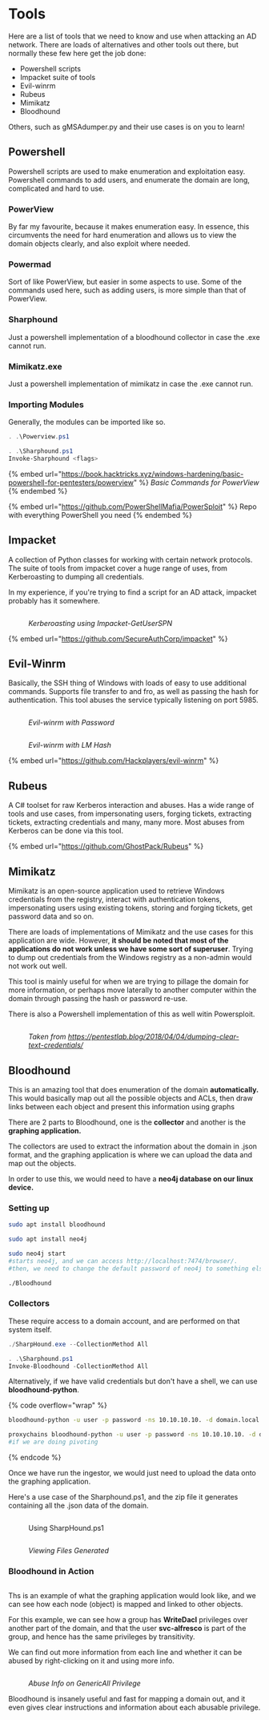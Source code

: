 # Tools

Here are a list of tools that we need to know and use when attacking an AD network. There are loads of alternatives and other tools out there, but normally these few here get the job done:

* Powershell scripts
* Impacket suite of tools
* Evil-winrm
* Rubeus
* Mimikatz
* Bloodhound

Others, such as gMSAdumper.py and their use cases is on you to learn!

## Powershell

Powershell scripts are used to make enumeration and exploitation easy. Powershell commands to add users, and enumerate the domain are long, complicated and hard to use.

### PowerView

By far my favourite, because it makes enumeration easy. In essence, this circumvents the need for hard enumeration and allows us to view the domain objects clearly, and also exploit where needed.&#x20;

### Powermad

Sort of like PowerView, but easier in some aspects to use. Some of the commands used here, such as adding users, is more simple than that of PowerView.&#x20;

### Sharphound

Just a powershell implementation of a bloodhound collector in case the .exe cannot run.

### Mimikatz.exe

Just a powershell implementation of mimikatz in case the .exe cannot run.

### Importing Modules

Generally, the modules can be imported like so.

```powershell
. .\Powerview.ps1

. .\Sharphound.ps1
Invoke-Sharphound <flags>
```

{% embed url="https://book.hacktricks.xyz/windows-hardening/basic-powershell-for-pentesters/powerview" %}
_Basic Commands for PowerView_
{% endembed %}

{% embed url="https://github.com/PowerShellMafia/PowerSploit" %}
Repo with everything PowerShell you need
{% endembed %}

## Impacket

A collection of Python classes for working with certain network protocols. The suite of tools from impacket cover a huge range of uses, from Kerberoasting to dumping all credentials.

In my experience, if you're trying to find a script for an AD attack, impacket probably has it somewhere.

<figure><img src="../.gitbook/assets/image (83) (1) (1) (1).png" alt=""><figcaption><p><em>Kerberoasting using Impacket-GetUserSPN</em></p></figcaption></figure>

{% embed url="https://github.com/SecureAuthCorp/impacket" %}

## Evil-Winrm

Basically, the SSH thing of Windows with loads of easy to use additional commands. Supports file transfer to and fro, as well as passing the hash for authentication. This tool abuses the service typically listening on port 5985.

<figure><img src="../.gitbook/assets/image (50) (1) (1) (1).png" alt=""><figcaption><p><em>Evil-winrm with Password</em></p></figcaption></figure>

<figure><img src="../.gitbook/assets/image (47) (1) (1).png" alt=""><figcaption><p><em>Evil-winrm with LM Hash</em></p></figcaption></figure>

{% embed url="https://github.com/Hackplayers/evil-winrm" %}

## Rubeus

A C# toolset for raw Kerberos interaction and abuses. Has a wide range of tools and use cases, from impersonating users, forging tickets, extracting tickets, extracting credentials and many, many more. Most abuses from Kerberos can be done via this tool.

{% embed url="https://github.com/GhostPack/Rubeus" %}

## Mimikatz

Mimikatz is an open-source application used to retrieve Windows credentials from the registry, interact with authentication tokens, impersonating users using existing tokens, storing and forging tickets, get password data and so on.

There are loads of implementations of Mimikatz and the use cases for this application are wide. However, **it should be noted that most of the applications do not work unless we have some sort of superuser**. Trying to dump out credentials from the Windows registry as a non-admin would not work out well.

This tool is mainly useful for when we are trying to pillage the domain for more information, or perhaps move laterally to another computer within the domain through passing the hash or password re-use.

There is also a Powershell implementation of this as well witin Powersploit.

<figure><img src="../.gitbook/assets/image (46) (1) (1).png" alt=""><figcaption><p><em>Taken from</em> <a href="https://pentestlab.blog/2018/04/04/dumping-clear-text-credentials/"><em>https://pentestlab.blog/2018/04/04/dumping-clear-text-credentials/</em></a></p></figcaption></figure>

## Bloodhound

This is an amazing tool that does enumeration of the domain **automatically.** This would basically map out all the possible objects and ACLs, then draw links between each object and present this information using graphs

There are 2 parts to Bloodhound, one is the **collector** and another is the **graphing application.**

The collectors are used to extract the information about the domain in .json format, and the graphing application is where we can upload the data and map out the objects.

In order to use this, we would need to have a **neo4j database on our linux device.**

### Setting up

```bash
sudo apt install bloodhound

sudo apt install neo4j

sudo neo4j start
#starts neo4j, and we can access http://localhost:7474/browser/. 
#then, we need to change the default password of neo4j to something else.

./Bloodhound
```

### Collectors

These require access to a domain account, and are performed on that system itself.

```powershell
./SharpHound.exe --CollectionMethod All

. .\Sharphound.ps1
Invoke-Bloodhound -CollectionMethod All
```

Alternatively, if we have valid credentials but don't have a shell, we can use **bloodhound-python**.

{% code overflow="wrap" %}
```bash
bloodhound-python -u user -p password -ns 10.10.10.10. -d domain.local -c all

proxychains bloodhound-python -u user -p password -ns 10.10.10.10. -d domain.local -c all
#if we are doing pivoting
```
{% endcode %}

Once we have run the ingestor, we would just need to upload the data onto the graphing application.

Here's a use case of the Sharphound.ps1, and the zip file it generates containing all the .json data of the domain.

<figure><img src="../.gitbook/assets/image (15) (1) (1) (1) (1).png" alt=""><figcaption><p>Using SharpHound.ps1</p></figcaption></figure>

<figure><img src="../.gitbook/assets/image (32) (1) (1) (1).png" alt=""><figcaption><p><em>Viewing Files Generated</em></p></figcaption></figure>

### Bloodhound in Action

<figure><img src="../.gitbook/assets/image (29) (1) (1) (1).png" alt=""><figcaption></figcaption></figure>

Ths is an example of what the graphing application would look like, and we can see how each node (object) is mapped and linked to other objects.&#x20;

For this example, we can see how a group has **WriteDacl** privileges over another part of the domain, and that the user **svc-alfresco** is part of the group, and hence has the same privileges by transitivity.&#x20;

We can find out more information from each line and whether it can be abused by right-clicking on it and using more info.

<figure><img src="../.gitbook/assets/image (53) (1) (1) (1).png" alt=""><figcaption><p><em>Abuse Info on GenericAll Privilege</em></p></figcaption></figure>

Bloodhound is insanely useful and fast for mapping a domain out, and it even gives clear instructions and information about each abusable privilege.&#x20;
